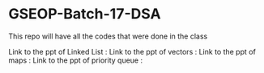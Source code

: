 # GSEOP-Batch-17-DSA
This repo will have all the codes that were done in the class 

Link to the ppt of Linked List :
Link to the ppt of vectors :
Link to the ppt of maps :
Link to the ppt of priority queue :

